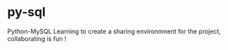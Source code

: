 # py-sql
Python-MySQL
Learning to create a sharing environmnent for the project, collaborating is fun !
